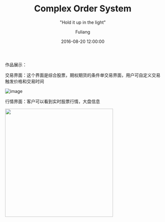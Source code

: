 ﻿---
layout:     post
title:      "Complex Order System"
subtitle:   " \"Hold it up in the light\""
date:       2016-08-20 12:00:00
author:     "Fuliang"
header-img: "img/post-bg-2015.jpg"
catalog: true
tags:
    - 项目
---

作品展示：


交易界面：这个界面是综合股票，期权期货的条件单交易界面，用户可自定义交易触发价格和交易时间


![image](http://lionelliang.github.io/pic/MFComplexTrading.png)


行情界面：客户可以看到实时股票行情，大盘信息


<img src="https://github.com/lionelliang/lionelliang.github.io/raw/master/pic/MFCTickShot.png" width="350" />